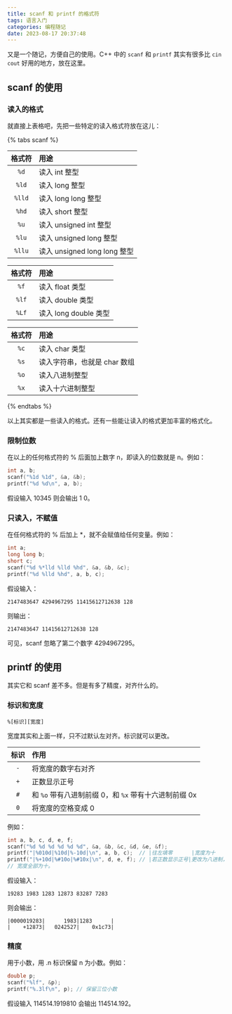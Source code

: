 ```yaml
---
title: scanf 和 printf 的格式符
tags: 语言入门
categories: 编程随记
date: 2023-08-17 20:37:48
---
```



又是一个随记，方便自己的使用。C++ 中的 `scanf` 和 `printf` 其实有很多比 `cin` `cout` 好用的地方，放在这里。

<!--more-->

## scanf 的使用

### 读入的格式
就直接上表格吧，先把一些特定的读入格式符放在这儿：

{% tabs scanf %}
<!-- tab 整数 -->
| 格式符 | 用途 |
| :---: | :--- |
| `%d` | 读入 int 整型 |
| `%ld` | 读入 long 整型 |
| `%lld` | 读入 long long 整型 |
| `%hd` | 读入 short 整型 |
| `%u` | 读入 unsigned int 整型 |
| `%lu` | 读入 unsigned long 整型 |
| `%llu` | 读入 unsigned long long 整型 |
<!-- endtab -->

<!-- tab 小数 -->
| 格式符 | 用途 |
| :---: | :--- |
| `%f` | 读入 float 类型 |
| `%lf` | 读入 double 类型 |
| `%Lf` | 读入 long double 类型 |
<!-- endtab -->

<!-- tab 其他 -->
| 格式符 | 用途 |
| :---: | :--- |
| `%c` | 读入 char 类型 |
| `%s` | 读入字符串，也就是 char 数组 |
| `%o` | 读入八进制整型 |
| `%x` | 读入十六进制整型 |
<!-- endtab -->
{% endtabs %}

以上其实都是一些读入的格式。还有一些能让读入的格式更加丰富的格式化。

### 限制位数
在以上的任何格式符的 % 后面加上数字 n，即读入的位数就是 n。例如：

```cpp
int a, b;
scanf("%1d %1d", &a, &b);
printf("%d %d\n", a, b);
```

假设输入 10345 则会输出 1 0。

### 只读入，不赋值
在任何格式符的 % 后加上 *，就不会赋值给任何变量。例如：

```cpp
int a;
long long b;
short c;
scanf("%d %*lld %lld %hd", &a, &b, &c);
printf("%d %lld %hd", a, b, c);
```

假设输入：

```
2147483647 4294967295 11415612712638 128
```

则输出：

```
2147483647 11415612712638 128
```

可见，scanf 忽略了第二个数字 4294967295。

## printf 的使用
其实它和 scanf 差不多。但是有多了精度，对齐什么的。

### 标识和宽度

```
%[标识][宽度]
```

宽度其实和上面一样，只不过默认左对齐。标识就可以更改。

| 标识 | 作用 |
| :---: | :--- |
| `-` | 将宽度的数字右对齐 |
| `+` | 正数显示正号 |
| `#` | 和 `%o` 带有八进制前缀 0，和 `%x` 带有十六进制前缀 0x |
| `0` | 将宽度的空格变成 0 |

例如：

```cpp
int a, b, c, d, e, f;
scanf("%d %d %d %d %d %d", &a, &b, &c, &d, &e, &f);
printf("|%010d|%10d|%-10d|\n", a, b, c);  // |往左填零      |宽度为十            |靠左                 |
printf("|%+10d|%#10o|%#10x|\n", d, e, f); // |若正数显示正号|更改为八进制，有0前缀|更改为十六进制，有0x前缀|
// 宽度全部为十。
```

假设输入：

```
19283 1983 1283 12873 83287 7283
```

则会输出：

```
|0000019283|      1983|1283      |
|    +12873|   0242527|    0x1c73|
```

### 精度
用于小数，用 .n 标识保留 n 为小数。例如：

```cpp
double p;
scanf("%lf", &p);
printf("%.3lf\n", p); // 保留三位小数
```

假设输入 114514.1919810 会输出 114514.192。
